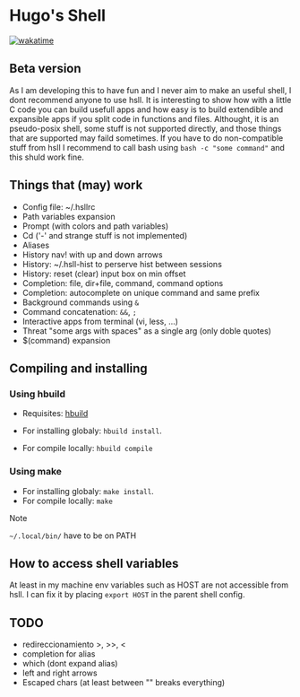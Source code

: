 # Hugo's Shell
[![wakatime](https://wakatime.com/badge/user/2a7b4567-ab1f-4fb2-98ff-2b3fdbf94654/project/2aefd20c-7c80-4fe5-8523-e054068cd784.svg)](https://wakatime.com/badge/user/2a7b4567-ab1f-4fb2-98ff-2b3fdbf94654/project/2aefd20c-7c80-4fe5-8523-e054068cd784)
## Beta version

As I am developing this to have fun and I never aim to make an
useful shell, I dont recommend anyone to use hsll. It is interesting to
show how with a little C code you can build usefull apps and how easy is
to build extendible and expansible apps if you split code in functions and
files. Althought, it is an pseudo-posix shell, some stuff is not supported
directly, and those things that are supported may faild sometimes.
If you have to do non-compatible stuff from hsll I recommend to call
bash using `bash -c "some command"` and this shuld work fine.

## Things that (may) work

- Config file: ~/.hsllrc
- Path variables expansion
- Prompt (with colors and path variables)
- Cd ('-' and strange stuff is not implemented)
- Aliases
- History nav! with up and down arrows
- History: ~/.hsll-hist to perserve hist between sessions
- History: reset (clear) input box on min offset
- Completion: file, dir+file, command, command options
- Completion: autocomplete on unique command and same prefix
- Background commands using `&`
- Command concatenation: `&&`, `;`
- Interactive apps from terminal (vi, less, ...)
- Threat "some args with spaces" as a single arg (only doble quotes)
- $(command) expansion

## Compiling and installing

### Using hbuild

- Requisites: [hbuild](https://github.com/hugocotoflorez/hbuild)

- For installing globaly: `hbuild install`.
- For compile locally: `hbuild compile`

### Using make

- For installing globaly: `make install`.
- For compile locally: `make`

> [!NOTE]
> `~/.local/bin/` have to be on PATH

## How to access shell variables

At least in my machine env variables such as HOST
are not accessible from hsll. I can fix it by
placing `export HOST` in the parent shell config.

## TODO

- redireccionamiento >, >>, <
- completion for alias
- which (dont expand alias)
- left and right arrows
- Escaped chars (at least between "" breaks everything)

